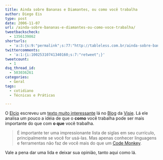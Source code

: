 ```yaml
---
title: Ainda sobre Bananas e Diamantes, ou como você trabalha
author: Diego Eis
type: post
date: 2006-11-07
url: /ainda-sobre-bananas-e-diamantes-ou-como-voce-trabalha/
tweetbackscheck:
  - 1356139862
shorturls:
  - 'a:3:{s:9:"permalink";s:77:"http://tableless.com.br/ainda-sobre-bananas-e-diamantes-ou-como-voce-trabalha";s:7:"tinyurl";s:26:"http://tinyurl.com/3jle6jr";s:4:"isgd";s:19:"http://is.gd/n1NNp2";}'
twittercomments:
  - 'a:1:{i:10025310741340160;s:7:"retweet";}'
tweetcount:
  - 1
dsq_thread_id:
  - 503036261
categories:
  - Geral
tags:
  - cotidiano
  - Técnicas e Práticas

---
```

O [Elcio][1] escreveu um [texto muito interessante][2] lá no [Blog][3] da [Visie][4]. Lá ele analisa um pouco a idéia de que o **como** você trabalha pode ser mais importante do que com **o que** você trabalha.

> É importante ter uma impressionante lista de siglas em seu currículo, principalmente se você for usá-las. Mas apenas conhecer linguagens e ferramentas não faz de você mais do que um [Code Monkey][5].

Vale a pena dar uma lida e deixar sua opinião, tanto aqui como lá.

 [1]: http://elcio.com.br/
 [2]: http://visie.com.br/blog/ainda-sobre-bananas-e-diamantes
 [3]: http://visie.com.br/blog "Blog da nossa empresa."
 [4]: http://visie.com.br/ "Cursos e Treinamentos de Padrões Web"
 [5]: http://en.wikipedia.org/wiki/Code_monkey
